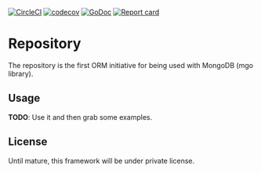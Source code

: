[![CircleCI](https://circleci.com/gh/lab259/repository.svg?style=shield&circle-token=35ef9a44ed43a39ee1f5db269ea355c96826d0fc)](https://circleci.com/gh/lab259/repository)
[![codecov](https://codecov.io/gh/lab259/repository/branch/master/graph/badge.svg)](https://codecov.io/gh/lab259/repository)
[![GoDoc](https://godoc.org/github.com/lab259/repository?status.svg)](http://godoc.org/github.com/lab259/repository)
[![Report card](https://goreportcard.com/badge/github.com/lab259/repository)](https://goreportcard.com/report/github.com/lab259/repository)

# Repository

The repository is the first ORM initiative for being used with MongoDB (mgo
library).

## Usage

**TODO**: Use it and then grab some examples.

## License

Until mature, this framework will be under private license.
